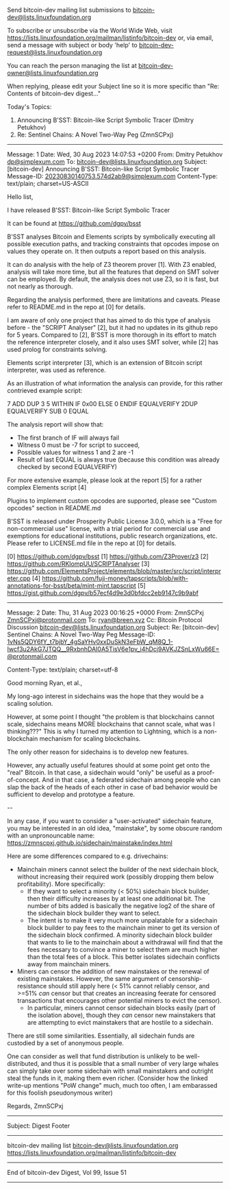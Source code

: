 Send bitcoin-dev mailing list submissions to
	bitcoin-dev@lists.linuxfoundation.org

To subscribe or unsubscribe via the World Wide Web, visit
	https://lists.linuxfoundation.org/mailman/listinfo/bitcoin-dev
or, via email, send a message with subject or body 'help' to
	bitcoin-dev-request@lists.linuxfoundation.org

You can reach the person managing the list at
	bitcoin-dev-owner@lists.linuxfoundation.org

When replying, please edit your Subject line so it is more specific
than "Re: Contents of bitcoin-dev digest..."


Today's Topics:

   1. Announcing B'SST: Bitcoin-like Script Symbolic Tracer
      (Dmitry Petukhov)
   2. Re: Sentinel Chains: A Novel Two-Way Peg (ZmnSCPxj)


----------------------------------------------------------------------

Message: 1
Date: Wed, 30 Aug 2023 14:07:53 +0200
From: Dmitry Petukhov <dp@simplexum.com>
To: bitcoin-dev@lists.linuxfoundation.org
Subject: [bitcoin-dev] Announcing B'SST: Bitcoin-like Script Symbolic
	Tracer
Message-ID: <20230830140753.574d2ab9@simplexum.com>
Content-Type: text/plain; charset=US-ASCII

Hello list,

I have released B'SST: Bitcoin-like Script Symbolic Tracer

It can be found at https://github.com/dgpv/bsst

B'SST analyses Bitcoin and Elements scripts by symbolically executing
all possible execution paths, and tracking constraints that opcodes
impose on values they operate on. It then outputs a report based on
this analysis.

It can do analysis with the help of Z3 theorem prover [1]. With Z3
enabled, analysis will take more time, but all the features that depend
on SMT solver can be employed. By default, the analysis does not use
Z3, so it is fast, but not nearly as thorough.

Regarding the analysis performed, there are limitations and caveats.
Please refer to README.md in the repo at [0] for details.

I am aware of only one project that has aimed to do this type of
analysis before - the "SCRIPT Analyser" [2], but it had no updates in
its github repo for 5 years. Compared to [2], B'SST is more thorough in
its effort to match the reference interpreter closely, and it also uses
SMT solver, while [2] has used prolog for constraints solving.

Elements script interpreter [3], which is an extension of Bitcoin
script interpreter, was used as reference.

As an illustration of what information the analysis can provide, for
this rather contrieved example script:

7 ADD DUP 3 5 WITHIN
IF 0x00 ELSE 0 ENDIF
EQUALVERIFY 2DUP EQUALVERIFY SUB 0 EQUAL

The analysis report will show that:

- The first branch of IF will always fail
- Witness 0 must be -7 for script to succeed,
- Possible values for witness 1 and 2 are -1
- Result of last EQUAL is always true (because this condition was
  already checked by second EQUALVERIFY)

For more extensive example, please look at the report [5] for a rather
complex Elements script [4]

Plugins to implement custom opcodes are supported, please see "Custom
opcodes" section in README.md

B'SST is released under Prosperity Public License 3.0.0, which is a
"Free for non-commercial use" license, with a trial period for
commercial use and exemptions for educational institutions, public
research organizations, etc. Please refer to LICENSE.md file in the
repo at [0] for details.

[0] https://github.com/dgpv/bsst
[1] https://github.com/Z3Prover/z3
[2] https://github.com/RKlompUU/SCRIPTAnalyser
[3] https://github.com/ElementsProject/elements/blob/master/src/script/interpreter.cpp
[4] https://github.com/fuji-money/tapscripts/blob/with-annotations-for-bsst/beta/mint-mint.tapscript
[5] https://gist.github.com/dgpv/b57ecf4d9e3d0bfdcc2eb9147c9b9abf


------------------------------

Message: 2
Date: Thu, 31 Aug 2023 00:16:25 +0000
From: ZmnSCPxj <ZmnSCPxj@protonmail.com>
To: ryan@breen.xyz
Cc: Bitcoin Protocol Discussion
	<bitcoin-dev@lists.linuxfoundation.org>
Subject: Re: [bitcoin-dev] Sentinel Chains: A Novel Two-Way Peg
Message-ID:
	<1vNs5QDY6fY_t7bjbY_4gSaYHv0xxDuSkN3eFbW_qM8Q_1-Iwcf3u2AkG7JTQQ__9RxbnhDAI0A5TisV6e1pv_i4hDcj9AVKJZSnLxWu66E=@protonmail.com>
	
Content-Type: text/plain; charset=utf-8

Good morning Ryan, et al.,

My long-ago interest in sidechains was the hope that they would be a scaling solution.

However, at some point I thought "the problem is that blockchains cannot scale, sidechains means MORE blockchains that cannot scale, what was I thinking???"
This is why I turned my attention to Lightning, which is a non-blockchain mechanism for scaling blockchains.

The only other reason for sidechains is to develop new features.

However, any actually useful features should at some point get onto the "real" Bitcoin.
In that case, a sidechain would "only" be useful as a proof-of-concept.
And in that case, a federated sidechain among people who can slap the back of the heads of each other in case of bad behavior would be sufficient to develop and prototype a feature.

--

In any case, if you want to consider a "user-activated" sidechain feature, you may be interested in an old idea, "mainstake", by some obscure random with an unpronouncable name: https://zmnscpxj.github.io/sidechain/mainstake/index.html

Here are some differences compared to e.g. drivechains:

* Mainchain miners cannot select the builder of the next sidechain block, without increasing their required work (possibly dropping them below profitability).
  More specifically:
  * If they want to select a minority (< 50%) sidechain block builder, then their difficulty increases by at least one additional bit.
    The number of bits added is basically the negative log2 of the share of the sidechain block builder they want to select.
  * The intent is to make it very much more unpalatable for a sidechain block builder to pay fees to the mainchain miner to get its version of the sidechain block confirmed.
    A minority sidechain block builder that wants to lie to the mainchain about a withdrawal will find that the fees necessary to convince a miner to select them are much higher than the total fees of a block.
    This better isolates sidechain conflicts away from mainchain miners.
* Miners can censor the addition of new mainstakes or the renewal of existing mainstakes.
  However, the same argument of censorship-resistance should still apply here (< 51% cannot reliably censor, and >=51% *can* censor but that creates an increasing feerate for censored transactions that encourages other potential miners to evict the censor).
  * In particular, miners cannot censor sidechain blocks easily (part of the isolation above), though they *can* censor new mainstakers that are attempting to evict mainstakers that are hostile to a sidechain.

There are still some similarities.
Essentially, all sidechain funds are custodied by a set of anonymous people.

One can consider as well that fund distribution is unlikely to be well-distributed, and thus it is possible that a small number of very large whales can simply take over some sidechain with small mainstakers and outright steal the funds in it, making them even richer.
(Consider how the linked write-up mentions "PoW change" much, much too often, I am embarassed for this foolish pseudonymous writer)

Regards,
ZmnSCPxj


------------------------------

Subject: Digest Footer

_______________________________________________
bitcoin-dev mailing list
bitcoin-dev@lists.linuxfoundation.org
https://lists.linuxfoundation.org/mailman/listinfo/bitcoin-dev


------------------------------

End of bitcoin-dev Digest, Vol 99, Issue 51
*******************************************
